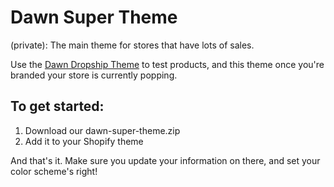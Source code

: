 # Dawn Super Theme

(private): The main theme for stores that have lots of sales.

Use the [Dawn Dropship Theme] to test products, and this theme once you're branded
your store is currently popping.

## To get started:

1. Download our dawn-super-theme.zip
2. Add it to your Shopify theme

And that's it. Make sure you update your information on there, and set your color scheme's right!

[Dawn Dropship Theme]: https://github.com/itsvictoroyedeji/dawn-dropship-theme